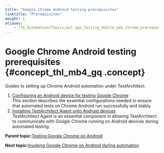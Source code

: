 ```yaml
--- 
title: "Google Chrome Android testing prerequisites"
linktitle: "Prerequisites"
weight: 1
aliases: 
    - /TA_Automation/Topics/aut_app_testing_mobile_web_Chrome_prerequesites.html
---
```

# Google Chrome Android testing prerequisites {#concept_thl_mb4_gq .concept}

Guides to setting up Chrome Android automation under TestArchitect.

1.  [Configuring an Android device for testing Google Chrome](../../TA_Automation/Topics/aut_app_testing_mobile_web_Android_configurations.html)  
This section describes the essential configurations needed to ensure that automated tests on Chrome Android run successfully and stably.
2.  [Installing TestArchitect Agent onto Android devices](../../TA_Automation/Topics/aut_app_testing_mobile_web_Chrome_installing_TA_Agent.html)  
TestArchitect Agent is an essential component in allowing TestArchitect to communicate with Google Chrome running on Android devices during automated testing.

**Parent topic:**[Testing Google Chrome on Android](../../TA_Automation/Topics/aut_app_testing_mobile_web_Android.html)

**Next topic:**[Invoking Google Chrome on Android during automation](../../TA_Automation/Topics/aut_app_testing_mobile_web_invoking_Chrome.html)


